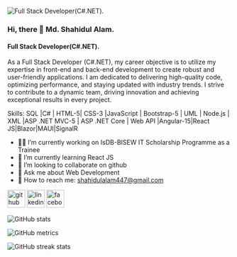 ![Full Stack Developer(C#.NET).]((https://media.licdn.com/dms/image/D5616AQE1wsOX1AZ3DQ/profile-displaybackgroundimage-shrink_350_1400/0/1688845511280?e=1694044800&v=beta&t=d20qrgcrlth8anyHDR3sK6qYGSKfuO3DnbGVuKNaQjY))

### Hi, there 👋 Md. Shahidul Alam.
#### Full Stack Developer(C#.NET).

As a Full Stack Developer (C#.NET), my career objective is to utilize my expertise in front-end and back-end development to create robust and user-friendly applications. I am dedicated to delivering high-quality code, optimizing performance, and staying updated with industry trends. I strive to contribute to a dynamic team, driving innovation and achieving exceptional results in every project.

Skills: SQL |C# | HTML-5| CSS-3 |JavaScript | Bootstrap-5 | UML | Node.js | XML |ASP .NET MVC-5 | ASP .NET Core | Web API |Angular-15|React JS|Blazor|MAUI|SignalR

- 👨‍💻 I’m currently working on IsDB-BISEW IT Scholarship Programme as a Trainee 
- 📘 I’m currently learning React JS 
- 👯 I’m looking to collaborate on github 
- 💬 Ask me about Web Development 
- 📧 How to reach me: shahidulalam447@gmail.com 


[<img src='https://cdn.jsdelivr.net/npm/simple-icons@3.0.1/icons/github.svg' alt='github' height='40'>](https://github.com/shahidulalam447)  [<img src='https://cdn.jsdelivr.net/npm/simple-icons@3.0.1/icons/linkedin.svg' alt='linkedin' height='40'>](https://www.linkedin.com/in/shahidulalam447/)  [<img src='https://cdn.jsdelivr.net/npm/simple-icons@3.0.1/icons/facebook.svg' alt='facebook' height='40'>](https://www.facebook.com/shahidulalam447)  

![GitHub stats](https://github-readme-stats.vercel.app/api?username=shahidulalam447&show_icons=true)  

![GitHub metrics](https://metrics.lecoq.io/shahidulalam447)  

![GitHub streak stats](https://streak-stats.demolab.com/?user=shahidulalam447)  

